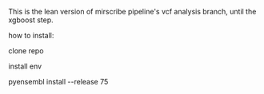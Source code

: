 This is the lean version of mirscribe pipeline's vcf analysis branch, until the xgboost step.

how to install:

clone repo

install env

pyensembl install --release 75


